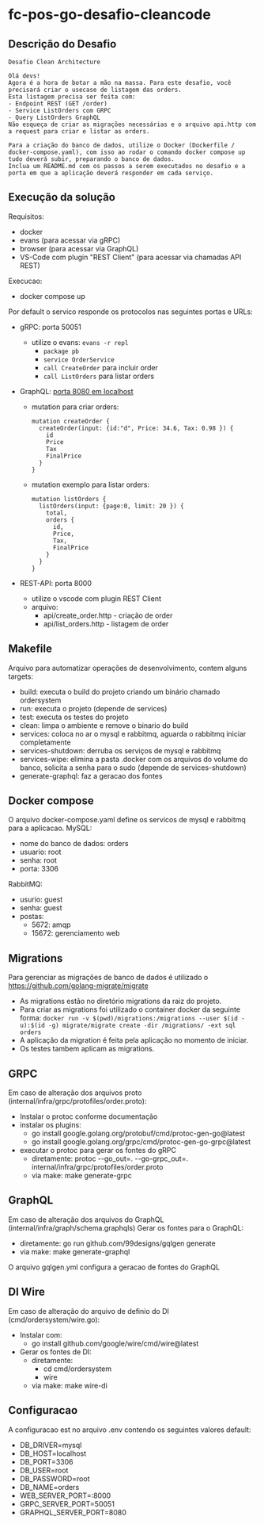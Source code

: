 # fc-pos-go-desafio-cleancode

## Descrição do Desafio
```
Desafio Clean Architecture

Olá devs!
Agora é a hora de botar a mão na massa. Para este desafio, você precisará criar o usecase de listagem das orders.
Esta listagem precisa ser feita com:
- Endpoint REST (GET /order)
- Service ListOrders com GRPC
- Query ListOrders GraphQL
Não esqueça de criar as migrações necessárias e o arquivo api.http com a request para criar e listar as orders.

Para a criação do banco de dados, utilize o Docker (Dockerfile / docker-compose.yaml), com isso ao rodar o comando docker compose up tudo deverá subir, preparando o banco de dados.
Inclua um README.md com os passos a serem executados no desafio e a porta em que a aplicação deverá responder em cada serviço.
```
## Execução da solução

Requisitos:
- docker
- evans (para acessar via gRPC)
- browser (para acessar via GraphQL)
- VS-Code com plugin "REST Client" (para acessar via chamadas API REST)

Execucao:
- docker compose up

Por default o servico responde os protocolos nas seguintes portas e URLs:

- gRPC: porta 50051
  - utilize o evans: 
    ```evans -r repl```
      - ```package pb```
      - ```service OrderService```
      - ```call CreateOrder``` para incluir order
      - ```call ListOrders``` para listar orders
  
- GraphQL: [porta 8080 em localhost](http://localhost:8080/)
  - mutation para criar orders:
    ```
    mutation createOrder {
      createOrder(input: {id:"d", Price: 34.6, Tax: 0.98 }) {
        id
        Price
        Tax
        FinalPrice
      }
    }
    ```
  - mutation exemplo para listar orders:
    ```
    mutation listOrders {
      listOrders(input: {page:0, limit: 20 }) {
        total,
        orders {
          id,
          Price,
          Tax,
          FinalPrice
        }
      }
    }
    ```
 
- REST-API: porta 8000
  - utilize o vscode com plugin REST Client
  - arquivo:
    -  api/create_order.http - criação de order
    -  api/list_orders.http - listagem de order


## Makefile
Arquivo para automatizar operações de desenvolvimento, contem alguns targets:
- build: executa o build do projeto criando um binário chamado ordersystem
- run: executa o projeto (depende de services)
- test: executa os testes do projeto
- clean: limpa o ambiente e remove o binario do build
- services: coloca no ar o mysql e rabbitmq, aguarda o rabbitmq iniciar completamente
- services-shutdown: derruba os serviços de mysql e rabbitmq
- services-wipe: elimina a pasta .docker com os arquivos do volume do banco, solicita a senha para o sudo (depende de services-shutdown)
- generate-graphql: faz a geracao dos fontes

## Docker compose

O arquivo docker-compose.yaml define os servicos de mysql e rabbitmq para a aplicacao.
MySQL:
- nome do banco de dados: orders
- usuario: root
- senha: root
- porta: 3306

RabbitMQ:
- usurio: guest
- senha: guest
- postas:
  - 5672: amqp
  - 15672: gerenciamento web

## Migrations

Para gerenciar as migrações de banco de dados é utilizado o https://github.com/golang-migrate/migrate
- As migrations estão no diretório migrations da raiz do projeto.
- Para criar as migrations foi utilizado o container docker da seguinte forma:
  ```docker run -v $(pwd)/migrations:/migrations --user $(id -u):$(id -g) migrate/migrate create -dir /migrations/ -ext sql orders```
- A aplicação da migration é feita pela aplicação no momento de iniciar.
- Os testes tambem aplicam as migrations.

## GRPC

Em caso de alteração dos arquivos proto (internal/infra/grpc/protofiles/order.proto):
- Instalar o protoc conforme documentação
- instalar os plugins:
  - go install google.golang.org/protobuf/cmd/protoc-gen-go@latest
  - go install google.golang.org/grpc/cmd/protoc-gen-go-grpc@latest
- executar o protoc para gerar os fontes do gRPC
  - diretamente: protoc --go_out=. --go-grpc_out=. internal/infra/grpc/protofiles/order.proto
  - via make: make generate-grpc

## GraphQL

Em caso de alteração dos arquivos do GraphQL (internal/infra/graph/schema.graphqls)
Gerar os fontes para o GraphQL:
- diretamente: go run github.com/99designs/gqlgen generate
- via make: make generate-graphql

O arquivo gqlgen.yml configura a geracao de fontes do GraphQL

## DI Wire

Em caso de alteração do arquivo de definio do DI (cmd/ordersystem/wire.go):
- Instalar com:
  - go install github.com/google/wire/cmd/wire@latest
- Gerar os fontes de DI:
  - diretamente:
    - cd cmd/ordersystem
    - wire
  - via make: make wire-di

## Configuracao

A configuracao est no arquivo .env contendo os seguintes valores default:
- DB_DRIVER=mysql
- DB_HOST=localhost
- DB_PORT=3306
- DB_USER=root
- DB_PASSWORD=root
- DB_NAME=orders
- WEB_SERVER_PORT=:8000
- GRPC_SERVER_PORT=50051
- GRAPHQL_SERVER_PORT=8080



